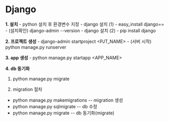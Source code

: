 <h1>Django</h1>

**1. 설치**
	- python 설치 후 환경변수 지정
	- django 설치 (1)
	    - easy_install django==<version>
		- (설치확인) django-admin --version
	- django 설치 (2)
		- pip install django



**2. 프로젝트 생성**
	- django-admin startproject <PJT_NAME>
	- (서버 시작) python manage.py runserver



**3. app 생성**
	- python manage.py startapp <APP_NAME>



**4. db 동기화**
1.  python manage.py migrate

2.  migration 절차
   - python manage.py makemigrations <APP> 	-- migration 생성
   - python manage.py sqlmigrate <APP> <VER>	-- db 수정
   - python manage.py migrate 				-- db 동기화(migrate)